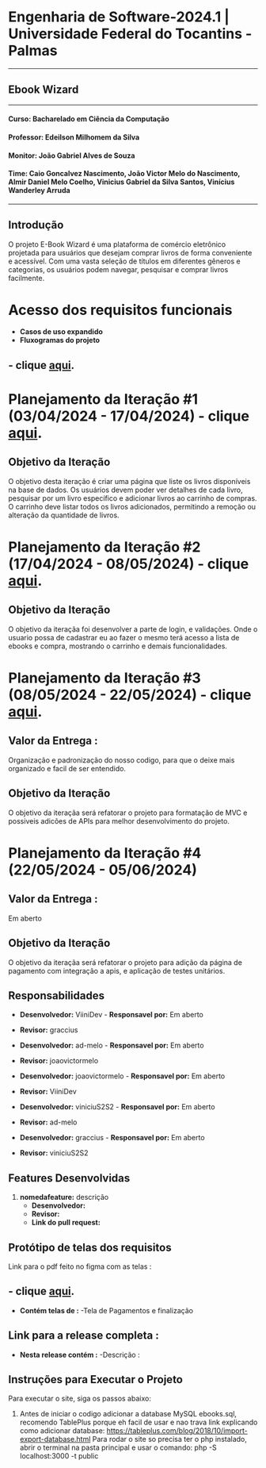 # Engenharia de Software-2024.1 | Universidade Federal do Tocantins - Palmas

---
## Ebook Wizard

---
#### Curso: Bacharelado em Ciência da Computação
#### Professor: Edeilson Milhomem da Silva
#### Monitor: João Gabriel Alves de Souza
#### Time: Caio Goncalvez Nascimento, João Victor Melo do Nascimento, Almir Daniel Melo Coelho, Vinicius Gabriel da Silva Santos, Vinícius Wanderley Arruda
---
## Introdução 
O projeto E-Book Wizard é uma plataforma de comércio eletrônico projetada para usuários que desejam comprar livros de forma conveniente e acessível. Com uma vasta seleção de títulos em diferentes gêneros e categorias, os usuários podem navegar, pesquisar e comprar livros facilmente.


# Acesso dos requisitos funcionais
- **Casos de uso expandido**
- **Fluxogramas do projeto**
## - **clique [aqui](./prototipos_de_tela/Prototipagem.pdf).**


# Planejamento da Iteração #1 (03/04/2024 - 17/04/2024) - clique [aqui](./iteracoes/iteracao_1.md).

## Objetivo da Iteração
O objetivo desta iteração é criar uma página que liste os livros disponíveis na base de dados. Os usuários devem poder ver detalhes de cada livro, pesquisar por um livro específico e adicionar livros ao carrinho de compras. O carrinho deve listar todos os livros adicionados, permitindo a remoção ou alteração da quantidade de livros.


# Planejamento da Iteração #2 (17/04/2024 - 08/05/2024) - clique [aqui](./iteracoes/iteracao_2.md).

## Objetivo da Iteração
O objetivo da iteraçãa foi desenvolver a parte de login, e validações. Onde o usuario possa de cadastrar eu ao fazer o mesmo terá acesso a lista de ebooks e compra, mostrando o carrinho e demais funcionalidades.

               

# Planejamento da Iteração #3 (08/05/2024 - 22/05/2024) - clique [aqui](./iteracoes/iteracao_3.md).

## Valor da Entrega : 
Organização e padronização do nosso codigo, para que o deixe mais organizado e facil de ser entendido.

## Objetivo da Iteração
O objetivo da iteraçãa será refatorar o projeto para formatação de MVC e possiveis adicões de APIs para melhor desenvolvimento do projeto.



# Planejamento da Iteração #4 (22/05/2024 - 05/06/2024)

## Valor da Entrega : 
Em aberto

## Objetivo da Iteração
O objetivo da iteraçãa será refatorar o projeto para adição da página de pagamento com integração a apis, e aplicação de testes unitários.

## Responsabilidades

- **Desenvolvedor:** ViiniDev - **Responsavel por:** Em aberto
- **Revisor:** graccius

- **Desenvolvedor:** ad-melo - **Responsavel por:** Em aberto
- **Revisor:** joaovictormelo

- **Desenvolvedor:** joaovictormelo - **Responsavel por:** Em aberto
- **Revisor:** ViiniDev

- **Desenvolvedor:** viniciuS2S2 - **Responsavel por:** Em aberto
- **Revisor:** ad-melo

- **Desenvolvedor:** graccius - **Responsavel por:** Em aberto
- **Revisor:** viniciuS2S2

## Features Desenvolvidas

1. **nomedafeature:** descrição
   - **Desenvolvedor:** 
   - **Revisor:** 
   - **Link do pull request:** 



## Protótipo de telas dos requisitos
Link para o pdf feito no figma com as telas :
## - **clique [aqui](./prototipos_de_tela/Prototipagem.pdf).**
 - **Contém telas de :**
      -Tela de Pagamentos e finalização


## Link para a release completa  : 
   - **Nesta release contém :**
      -Descrição :
   

## Instruções para Executar o Projeto
Para executar o site, siga os passos abaixo:
1. Antes de iniciar o codigo adicionar a database MySQL ebooks.sql, recomendo TablePlus porque eh facil de usar e nao trava link explicando como adicionar database: https://tableplus.com/blog/2018/10/import-export-database.html Para rodar o site so precisa ter o php instalado, abrir o terminal na pasta principal e usar o comando: php -S localhost:3000 -t public
